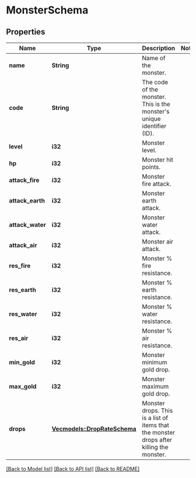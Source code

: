 # MonsterSchema

## Properties

Name | Type | Description | Notes
------------ | ------------- | ------------- | -------------
**name** | **String** | Name of the monster. | 
**code** | **String** | The code of the monster. This is the monster's unique identifier (ID). | 
**level** | **i32** | Monster level. | 
**hp** | **i32** | Monster hit points. | 
**attack_fire** | **i32** | Monster fire attack. | 
**attack_earth** | **i32** | Monster earth attack. | 
**attack_water** | **i32** | Monster water attack. | 
**attack_air** | **i32** | Monster air attack. | 
**res_fire** | **i32** | Monster % fire resistance. | 
**res_earth** | **i32** | Monster % earth resistance. | 
**res_water** | **i32** | Monster % water resistance. | 
**res_air** | **i32** | Monster % air resistance. | 
**min_gold** | **i32** | Monster minimum gold drop.  | 
**max_gold** | **i32** | Monster maximum gold drop.  | 
**drops** | [**Vec<models::DropRateSchema>**](DropRateSchema.md) | Monster drops. This is a list of items that the monster drops after killing the monster.  | 

[[Back to Model list]](../README.md#documentation-for-models) [[Back to API list]](../README.md#documentation-for-api-endpoints) [[Back to README]](../README.md)


